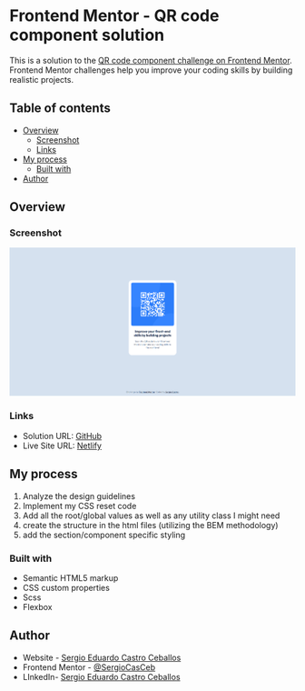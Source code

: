 # Frontend Mentor - QR code component solution

This is a solution to the [QR code component challenge on Frontend Mentor](https://www.frontendmentor.io/challenges/qr-code-component-iux_sIO_H). Frontend Mentor challenges help you improve your coding skills by building realistic projects.

## Table of contents

- [Overview](#overview)
  - [Screenshot](#screenshot)
  - [Links](#links)
- [My process](#my-process)
  - [Built with](#built-with)
- [Author](#author)

## Overview

### Screenshot

![Solution screenshot](./images/solution-screenshot.png)

### Links

- Solution URL: [GitHub](https://github.com/SergioCasCeb/qr-code-component)
- Live Site URL: [Netlify](https://fm-qr-challenge-sergio.netlify.app/)

## My process

1. Analyze the design guidelines
2. Implement my CSS reset code
3. Add all the root/global values as well as any utility class I might need
4. create the structure in the html files (utilizing the BEM methodology)
5. add the section/component specific styling

### Built with

- Semantic HTML5 markup
- CSS custom properties
- Scss
- Flexbox

## Author

- Website - [Sergio Eduardo Castro Ceballos](https://sergiocas.com/)
- Frontend Mentor - [@SergioCasCeb](https://www.frontendmentor.io/profile/SergioCasCeb)
- LInkedIn- [Sergio Eduardo Castro Ceballos](www.linkedin.com/in/sergio-eduardo-castro-ceballos)
